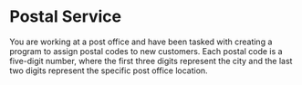 # Postal Service

You are working at a post office and have been tasked with creating a program to assign postal codes to new customers. Each postal code is a five-digit number, where the first three digits represent the city and the last two digits represent the specific post office location.

